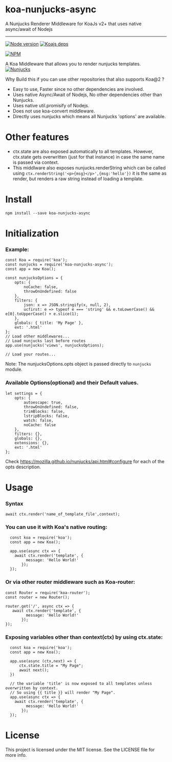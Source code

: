 # koa-nunjucks-async
A Nunjucks Renderer Middleware for KoaJs v2+ that uses native async/await of Nodejs

------------
[![Node version](https://img.shields.io/badge/Node-8.0.0-blue.svg)](http://nodejs.org/download/)
[![Koajs deps](https://img.shields.io/badge/Koajs-2.3.0-brightgreen.svg)](https://github.com/koajs/koa)

[![NPM](https://nodei.co/npm/koa-nunjucks-async.png?downloads=true&downloadRank=true&stars=true)](https://nodei.co/npm/koa-nunjucks-async/)

A Koa Middleware that allows you to render nunjucks templates. [![Nunjucks](https://img.shields.io/badge/Nunjucks-3.0.1-green.svg)](https://mozilla.github.io/nunjucks/)

Why Build this if you can use other repositories that also supports Koa@2 ?

* Easy to use, Faster since no other dependencies are involved.
* Uses native Async/Await of Nodejs, No other dependencies other than Nunjucks.
* Uses native util.promisify of Nodejs.
* Does not use koa-convert middleware.
* Directly uses nunjucks which means all Nunjucks 'options' are available.

# Other features

* ctx.state are also exposed automatically to all templates. However, ctx.state gets overwritten (just for that instance) in case the same name is passed via context.
* This middlware also exposes nunjucks.renderString which can be called using `ctx.renderString('<p>{msg}</p>',{msg:'hello'})` it is the same as render, but renders a raw string instead of loading a template.

Install
=======

    npm install --save koa-nunjucks-async

Initialization
=======

### Example:

    const Koa = require('koa');
    const nunjucks = require('koa-nunjucks-async');
    const app = new Koa();

    const nunjucksOptions = {
        opts: {
            noCache: false,
            throwOnUndefined: false
        },
        filters: {
            json: x => JSON.stringify(x, null, 2),
            ucfirst: e => typeof e === 'string' && e.toLowerCase() && e[0].toUpperCase() + e.slice(1);
        },
        globals: { title: 'My Page' },
        ext: '.html'
    };
    // Load other middlewares...
    // Load nunjucks last before routes
    app.use(nunjucks('views', nunjucksOptions);

    // Load your routes...

Note: The nunjucksOptions.opts object is passed directly to `nunjucks` module.

### Available Options(optional) and their Default values.

    let settings = {
        opts: {
            autoescape: true,
            throwOnUndefined: false,
            trimBlocks: false,
            lstripBlocks: false,
            watch: false,
            noCache: false
        },
        filters: {},
        globals: {},
        extensions: {},
        ext: '.html'
    };

Check https://mozilla.github.io/nunjucks/api.html#configure for each of the opts description.

Usage
=======

### Syntax

    await ctx.render('name_of_template_file',context);

### You can use it with Koa's native routing:

      const koa = require('koa');
      const app = new Koa();

      app.use(async ctx => {
        await ctx.render('template', {
             message: 'Hello World!'
           });
      });

### Or via other router middleware such as Koa-router:

    const Router = require('koa-router');
    const router = new Router();

    router.get('/', async ctx => {
       await ctx.render('template', {
             message: 'Hello World!'
           });
    });

### Exposing variables other than context(ctx) by using ctx.state:

      const koa = require('koa');
      const app = new Koa();

      app.use(async (ctx,next) => {
          ctx.state.title = "My Page";
          await next();
      })

      // the variable 'title' is now exposed to all templates unless overwritten by context.
      // So using {{ title }} will render "My Page".
      app.use(async ctx => {
        await ctx.render('template', {
             message: 'Hello World!'
           });
      });

License
=======
This project is licensed under the MIT license. See the LICENSE file for more info.